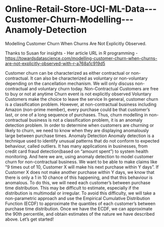 # Online-Retail-Store-UCI-ML-Data---Customer-Churn-Modelling---Anamoly-Detection
Modelling Customer Churn When Churns Are Not Explicitly Observed.

Thanks to Susan for insights - Her article URL in R programming - https://towardsdatascience.com/modelling-customer-churn-when-churns-are-not-explicitly-observed-with-r-a768a1c919d5

Customer churn can be characterized as either contractual or non-contractual. It can also be characterized as voluntary or non-voluntary depending on the cancellation mechanism.
We will only discuss non-contractual and voluntary churn today.
Non-Contractual
Customers are free to buy or not at anytime
Churn event is not explicitly observed
Voluntary
Customers make the choice to leave the service
In general, customer churn is a classification problem. However, at non-contractual business including Amazon (non-prime member), every purchase could be that customer’s last, or one of a long sequence of purchases. Thus, churn modelling in non-contractual business is not a classification problem, it is an anomaly detection problem. In order to determine when customers are churning or likely to churn, we need to know when they are displaying anomalously large between purchase times.
Anomaly Detection
Anomaly detection is a technique used to identify unusual patterns that do not conform to expected behaviour, called outliers. It has many applications in businesses, from credit card fraud detection(based on “amount spent”) to system health monitoring.
And here we are, using anomaly detection to model customer churn for non-contractual business. We want to be able to make claims like “9 times out of 10, Customer X will make his next purchase within Y days”. If Customer X does not make another purchase within Y days, we know that there is only a 1 in 10 chance of this happening, and that this behaviour is anomalous.
To do this, we will need each customer’s between purchase time distribution. This may be difficult to estimate, especially if the distribution is multimodal or irregular. To avoid this difficulty, we will take a non-parametric approach and use the Empirical Cumulative Distribution Function (ECDF) to approximate the quantiles of each customer’s between purchase time distribution. Once we have the ECDF, we can approximate the 90th percentile, and obtain estimates of the nature we have described above. Let’s get started!

